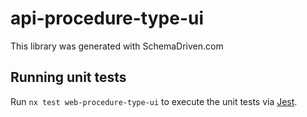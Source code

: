 
# api-procedure-type-ui

This library was generated with SchemaDriven.com

## Running unit tests

Run `nx test web-procedure-type-ui` to execute the unit tests via [Jest](https://jestjs.io).

